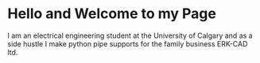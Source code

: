 # Hello and Welcome to my Page

I am an electrical engineering student at the University of Calgary and as a side hustle I make python pipe supports 
for the family business ERK-CAD ltd. 

 
